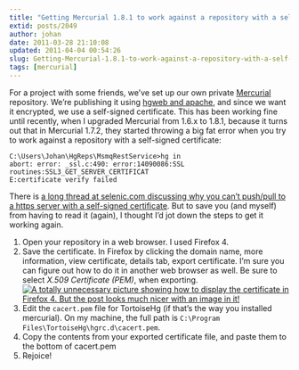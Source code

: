 ```yaml
---
title: "Getting Mercurial 1.8.1 to work against a repository with a self-signed SSL certificate"
extid: posts/2049
author: johan
date: 2011-03-28 21:10:08
updated: 2011-04-04 00:54:26
slug: Getting-Mercurial-1.8.1-to-work-against-a-repository-with-a-self-signed-SSL-certificate
tags: [mercurial]
---
```


For a project with some friends, we’ve set up our own private [Mercurial](http://mercurial.selenic.com) repository. We’re publishing it using [hgweb and apache](http://mercurial.selenic.com/wiki/PublishingRepositories), and since we want it encrypted, we use a self-signed certificate. This has been working fine until recently, when I upgraded Mercurial from 1.6.x to 1.8.1, because it turns out that in Mercurial 1.7.2, they started throwing a big fat error when you try to work against a repository with a self-signed certificate:

```
C:\Users\Johan\HgReps\MsmqRestService>hg in
abort: error: _ssl.c:490: error:14090086:SSL routines:SSL3_GET_SERVER_CERTIFICAT
E:certificate verify failed
```

There is [a long thread at selenic.com discussing why you can’t push/pull to a https server with a self-signed certificate](http://selenic.com/pipermail/mercurial/2011-January/036561.html). But to save you (and myself) from having to read it (again), I thought I’d jot down the steps to get it working again.

1. Open your repository in a web browser. I used Firefox 4.
2. Save the certificate. In Firefox by clicking the domain name, more information, view certificate, details tab, export certificate. I’m sure you can figure out how to do it in another web browser as well. Be sure to select *X.509 Certificate (PEM)*, when exporting.
[![A totally unnecessary picture showing how to display the certificate in Firefox 4. But the post looks much nicer with an image in it!](/images/Windows-Live-Writer/Getting-Mercurial-1.8.1_12409/capture_thumb.png "A totally unnecessary picture showing how to display the certificate in Firefox 4. But the post looks much nicer with an image in it!")](/images/Windows-Live-Writer/Getting-Mercurial-1.8.1_12409/capture_2.png)
3. Edit the `cacert.pem` file for TortoiseHg (if that’s the way you installed mercurial).
On my machine, the full path is `C:\Program Files\TortoiseHg\hgrc.d\cacert.pem`.
4. Copy the contents from your exported certificate file, and paste them to the bottom of cacert.pem
5. Rejoice!
